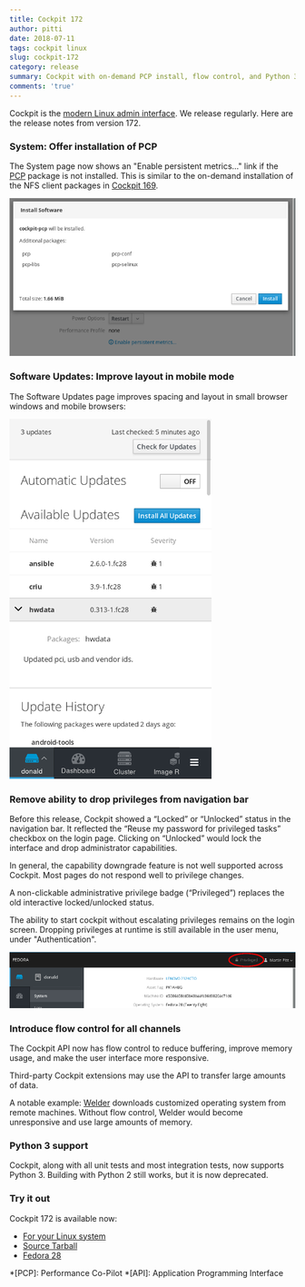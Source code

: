 ```yaml
---
title: Cockpit 172
author: pitti
date: 2018-07-11
tags: cockpit linux
slug: cockpit-172
category: release
summary: Cockpit with on-demand PCP install, flow control, and Python 3 support
comments: 'true'
---
```


Cockpit is the [modern Linux admin interface](https://cockpit-project.org/). We release regularly.
Here are the release notes from version 172.

### System: Offer installation of PCP

The System page now shows an "Enable persistent metrics…" link if the
[PCP](https://pcp.io/) package is not installed. This is similar to the
on-demand installation of the NFS client packages in
[Cockpit 169](https://cockpit-project.org/blog/cockpit-169.html).

![Install PCP on demand](/images/pcp-install-on-demand.png)

### Software Updates: Improve layout in mobile mode

The Software Updates page improves spacing and layout in small browser windows
and mobile browsers:

![PackageKit mobile mode](/images/packagekit-mobile-optimization.png)


### Remove ability to drop privileges from navigation bar

Before this release, Cockpit showed a “Locked” or “Unlocked” status in the
navigation bar. It reflected the “Reuse my password for privileged tasks”
checkbox on the login page. Clicking on “Unlocked” would lock the interface and
drop administrator capabilities.

In general, the capability downgrade feature is not well supported across
Cockpit. Most pages do not respond well to privilege changes.

A non-clickable administrative privilege badge (“Privileged”) replaces the old
interactive locked/unlocked status.

The ability to start cockpit without escalating privileges remains on the login
screen. Dropping privileges at runtime is still available in the user menu,
under "Authentication".

![Privilege status](/images/cockpit-drop-privileges.png)

### Introduce flow control for all channels

The Cockpit API now has flow control to reduce buffering, improve memory usage,
and make the user interface more responsive.

Third-party Cockpit extensions may use the API to transfer large amounts of
data.

A notable example: [Welder](https://github.com/weldr/welder-web) downloads
customized operating system from remote machines. Without flow control, Welder
would become unresponsive and use large amounts of memory.

### Python 3 support

Cockpit, along with all unit tests and most integration tests, now supports
Python 3. Building with Python 2 still works, but it is now deprecated.

### Try it out

Cockpit 172 is available now:

 * [For your Linux system](https://cockpit-project.org/running.html)
 * [Source Tarball](https://github.com/cockpit-project/cockpit/releases/tag/172)
 * [Fedora 28](https://bodhi.fedoraproject.org/updates/cockpit-172-1.fc28)

*[PCP]: Performance Co-Pilot
*[API]: Application Programming Interface
